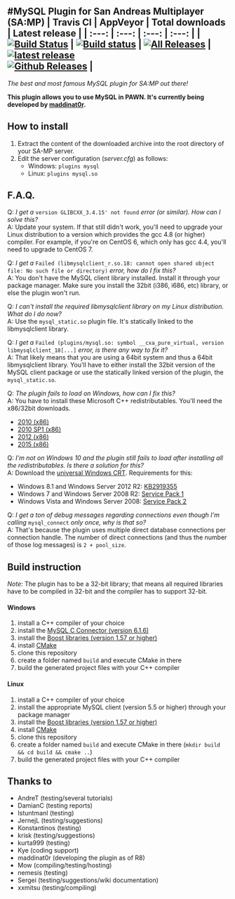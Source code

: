 #MySQL Plugin for San Andreas Multiplayer (SA:MP)
| Travis CI | AppVeyor | Total downloads | Latest release |
| :---: | :---: | :---: | :---: |
|  [![Build Status](https://travis-ci.org/pBlueG/SA-MP-MySQL.svg?branch=master)](https://travis-ci.org/pBlueG/SA-MP-MySQL)   |  [![Build status](https://ci.appveyor.com/api/projects/status/xssdxu7wp8l3q2mk/branch/master?svg=true)](https://ci.appveyor.com/project/maddinat0r/sa-mp-mysql/branch/master)  |  [![All Releases](https://img.shields.io/github/downloads/pBlueG/SA-MP-MySQL/total.svg?maxAge=86400)]()  |  [![latest release](https://img.shields.io/github/release/pBlueG/SA-MP-MySQL.svg?maxAge=86400)](https://github.com/pBlueG/SA-MP-MySQL/releases) <br> [![Github Releases](https://img.shields.io/github/downloads/pBlueG/SA-MP-MySQL/latest/total.svg?maxAge=86400)](https://github.com/pBlueG/SA-MP-MySQL/releases)  |  
-------------------------------------------------
*The best and most famous MySQL plugin for SA:MP out there!*

**This plugin allows you to use MySQL in PAWN. It's currently being developed by [maddinat0r](https://github.com/maddinat0r).**

How to install
--------------
1. Extract the content of the downloaded archive into the root directory of your SA-MP server.
2. Edit the server configuration (*server.cfg*) as follows:
   - Windows: `plugins mysql`
   - Linux: `plugins mysql.so`

F.A.Q.
------
Q: *I get a* `version GLIBCXX_3.4.15' not found` *error (or similar). How can I solve this?*  
A: Update your system. If that still didn't work, you'll need to upgrade your Linux distribution to a version which provides the gcc 4.8 (or higher) compiler. For example, if you're on CentOS 6, which only has gcc 4.4, you'll need to upgrade to CentOS 7.  

Q: *I get a* `Failed (libmysqlclient_r.so.18: cannot open shared object file: No such file or directory)` *error, how do I fix this?*  
A: You don't have the MySQL client library installed. Install it through your package manager. Make sure you install the 32bit (i386, i686, etc) library, or else the plugin won't run.  

Q: *I can't install the required libmysqlclient library on my Linux distribution. What do I do now?*  
A: Use the `mysql_static.so` plugin file. It's statically linked to the libmysqlclient library.  

Q: *I get a* `Failed (plugins/mysql.so: symbol __cxa_pure_virtual, version libmysqlclient_18[...]` *error, is there any way to fix it?*  
A: That likely means that you are using a 64bit system and thus a 64bit libmysqlclient library. You'll have to either install the 32bit version of the MySQL client package or use the statically linked version of the plugin, the `mysql_static.so`.  

Q: *The plugin fails to load on Windows, how can I fix this?*  
A: You have to install these Microsoft C++ redistributables. You'll need the x86/32bit downloads.
   - [2010 (x86)](http://www.microsoft.com/en-us/download/details.aspx?id=5555)
   - [2010 SP1 (x86)](http://www.microsoft.com/en-us/download/details.aspx?id=8328)
   - [2012 (x86)](http://www.microsoft.com/en-us/download/details.aspx?id=30679)
   - [2015 (x86)](https://www.microsoft.com/en-US/download/details.aspx?id=48145)  

Q: *I'm not on Windows 10 and the plugin still fails to load after installing all the redistributables. Is there a solution for this?*  
A: Download the [universal Windows CRT](https://www.microsoft.com/en-US/download/details.aspx?id=48234). Requirements for this:
 - Windows 8.1 and Windows Server 2012 R2: [KB2919355](https://support.microsoft.com/en-us/kb/2919355)  
 - Windows 7 and Windows Server 2008 R2: [Service Pack 1](https://support.microsoft.com/en-us/kb/976932)  
 - Windows Vista and Windows Server 2008: [Service Pack 2](https://support.microsoft.com/en-us/kb/948465)  

Q: *I get a ton of debug messages regarding connections even though I'm calling* `mysql_connect` *only once, why is that so?*  
A: That's because the plugin uses multiple direct database connections per connection handle. The number of direct connections (and thus the number of those log messages) is `2 + pool_size`.  

Build instruction
---------------
*Note*: The plugin has to be a 32-bit library; that means all required libraries have to be compiled in 32-bit and the compiler has to support 32-bit.
#### Windows
1. install a C++ compiler of your choice
2. install the [MySQL C Connector (version 6.1.6)](http://dev.mysql.com/downloads/connector/c/)
3. install the [Boost libraries (version 1.57 or higher)](http://www.boost.org/users/download/)
4. install [CMake](http://www.cmake.org/)
5. clone this repository
6. create a folder named `build` and execute CMake in there
7. build the generated project files with your C++ compiler

#### Linux
1. install a C++ compiler of your choice
2. install the appropriate MySQL client (version 5.5 or higher) through your package manager
3. install the [Boost libraries (version 1.57 or higher)](http://www.boost.org/users/download/)
4. install [CMake](http://www.cmake.org/)
5. clone this repository
6. create a folder named `build` and execute CMake in there (`mkdir build && cd build && cmake ..`)
7. build the generated project files with your C++ compiler

Thanks to
---------
- AndreT (testing/several tutorials)
- DamianC (testing reports)
- IstuntmanI (testing)
- JernejL (testing/suggestions)
- Konstantinos (testing)
- krisk (testing/suggestions)
- kurta999 (testing)
- Kye (coding support)
- maddinat0r (developing the plugin as of R8)
- Mow (compiling/testing/hosting)
- nemesis (testing)
- Sergei (testing/suggestions/wiki documentation)
- xxmitsu (testing/compiling)
